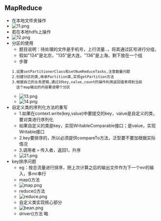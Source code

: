 ## MapReduce
* 在本地文件夹操作
* ![11.png](https://upload-images.jianshu.io/upload_images/14467401-22212472f6091b4d.png?imageMogr2/auto-orient/strip%7CimageView2/2/w/1240)
* 若在本地hdfs上操作
* ![12.png](https://upload-images.jianshu.io/upload_images/14467401-0f33ce577adaaf14.png?imageMogr2/auto-orient/strip%7CimageView2/2/w/1240)
* 分区的使用
	* 题目说明：待处理的文件是手机号，上行流量..，将其通过区号进行分组，
	* 假如"134"是北京，"135"是大连，"136"是上海，剩下放在一个组
	* 步骤
	```
	1.设置setPartitionerClass和setNumReduceTasks,注意数量问题
	2.创建分区的类,继承Partition类,实现getPartition方法
	3.根据自己的业务逻辑,通过对key,value,count的操作利用返回值来得到当前
	  这个map输出的内容要进哪个分区
	```
	* ![13.png](https://upload-images.jianshu.io/upload_images/14467401-bda1b0448c35b87c.png?imageMogr2/auto-orient/strip%7CimageView2/2/w/1240)
	* ![14.png](https://upload-images.jianshu.io/upload_images/14467401-ef4383c4e15d49a9.png?imageMogr2/auto-orient/strip%7CimageView2/2/w/1240)
* 自定义类的序列化方法的重写
	* 1.如果在context.write(key,value)中要提交的key，value是自定义的类，要对类进行序列化
	* 如果自定义的类是key，实现WritableComparable接口；是value，实现Writable接口
	* 2.key要排序的，所以必须提供compareTo方法，泛型要不要加根据实际情况
	* 3.调用者 `>` 传入者，返回1，升序
	* ![21.png](https://upload-images.jianshu.io/upload_images/14467401-8bcd28a52ec277e1.png?imageMogr2/auto-orient/strip%7CimageView2/2/w/1240)
* key排序问题
	* eg：按总流量进行排序，把上次计算之后的输出文件作为下一个mr的输入，多mr串行
	* map()方法
	* ![map.png](https://upload-images.jianshu.io/upload_images/14467401-a28a76c31343d697.png?imageMogr2/auto-orient/strip%7CimageView2/2/w/1240)
	* reduce()方法
	* ![reduce.png](https://upload-images.jianshu.io/upload_images/14467401-3aea374efa594032.png?imageMogr2/auto-orient/strip%7CimageView2/2/w/1240)
	* 自定义类实现核心部分
	* ![bean.png](https://upload-images.jianshu.io/upload_images/14467401-0415d209e76542b4.png?imageMogr2/auto-orient/strip%7CimageView2/2/w/1240)
	* driver()方法 略